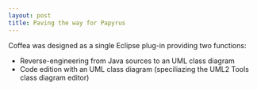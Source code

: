 ```yaml
---
layout: post
title: Paving the way for Papyrus
---
```

<p>
Coffea was designed as a single Eclipse plug-in providing two functions:
<ul>
  <li>Reverse-engineering from Java sources to an UML class diagram</li>
  <li>Code edition with an UML class diagram (speciliazing the UML2 Tools class diagram editor)</li>
</ul>
</p>
